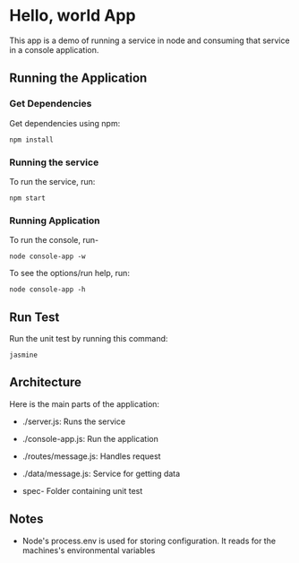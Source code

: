# Hello, world App

This app is a demo of running a service in node and consuming that service in a console application.


## Running the Application

### Get Dependencies
Get dependencies using npm:
```
npm install
```

### Running the service
To run the service, run:
```
npm start
```


### Running Application
To run the console, run-
```
node console-app -w
```

To see the options/run help, run:
```
node console-app -h
```


## Run Test
Run the unit test by running this command:
```
jasmine
```


## Architecture
Here is the main parts of the application:
- ./server.js: Runs the service

- ./console-app.js: Run the application

- ./routes/message.js: Handles request

- ./data/message.js: Service for getting data

- spec- Folder containing unit test


## Notes
- Node's process.env is used for storing configuration. It reads for the machines's environmental variables
